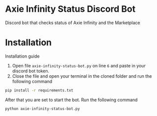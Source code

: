 # Axie Infinity Status Discord Bot
Discord bot that checks status of Axie Infinity and the Marketplace


# Installation 
Installation guide

1. Open file `axie-infinity-status-bot.py` on line `6` and paste in your discord bot token.
2. Close the file and open your terminal in the cloned folder and run the following command 

```bash
pip install -r requirements.txt
```

After that you are set to start the bot. Run the following command

```bash
python axie-infinity-status-bot.py
```
